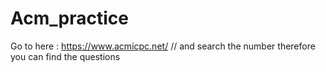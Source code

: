 # Acm_practice

Go to here : https://www.acmicpc.net/   // and search the number therefore you can find the questions

